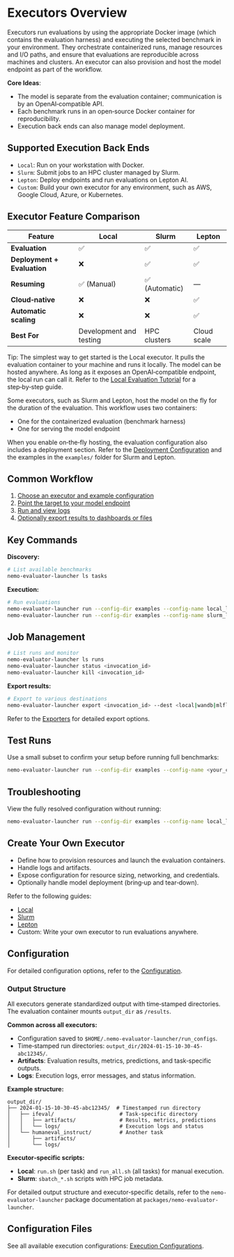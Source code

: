 # Executors Overview

Executors run evaluations by using the appropriate Docker image (which contains the evaluation harness) and executing the selected benchmark in your environment. They orchestrate containerized runs, manage resources and I/O paths, and ensure that evaluations are reproducible across machines and clusters. An executor can also provision and host the model endpoint as part of the workflow.

**Core Ideas**:
  - The model is separate from the evaluation container; communication is by an OpenAI‑compatible API.
  - Each benchmark runs in an open‑source Docker container for reproducibility.
  - Execution back ends can also manage model deployment.

## Supported Execution Back Ends

- `Local`: Run on your workstation with Docker.
- `Slurm`: Submit jobs to an HPC cluster managed by Slurm.
- `Lepton`: Deploy endpoints and run evaluations on Lepton AI.
- `Custom`: Build your own executor for any environment, such as AWS, Google Cloud, Azure, or Kubernetes.

## Executor Feature Comparison

| Feature | Local | Slurm | Lepton |
|---------|-------|-------|--------|
| **Evaluation** | ✅ | ✅ | ✅ |
| **Deployment + Evaluation** | ❌ | ✅ | ✅ |
| **Resuming** | ✅ (Manual) | ✅ (Automatic) | — |
| **Cloud‑native** | ❌ | ❌ | ✅ |
| **Automatic scaling** | ❌ | ❌ | ✅ |
| **Best For** | Development and testing | HPC clusters | Cloud scale |

Tip: The simplest way to get started is the Local executor. It pulls the evaluation container to your machine and runs it locally. The model can be hosted anywhere. As long as it exposes an OpenAI‑compatible endpoint, the local run can call it. Refer to the [Local Evaluation Tutorial](../tutorials/local-evaluation-of-existing-endpoint.md) for a step‑by‑step guide.

Some executors, such as Slurm and Lepton, host the model on the fly for the duration of the evaluation. This workflow uses two containers:

- One for the containerized evaluation (benchmark harness)
- One for serving the model endpoint

When you enable on‑the‑fly hosting, the evaluation configuration also includes a deployment section. Refer to the [Deployment Configuration](../configuration/deployment/index.md) and the examples in the `examples/` folder for Slurm and Lepton.

## Common Workflow

1. [Choose an executor and example configuration](../configuration/index.md)
2. [Point the target to your model endpoint](../configuration/target/index.md)
3. [Run and view logs](#job-management)
4. [Optionally export results to dashboards or files](../exporters/overview.md)

## Key Commands

**Discovery:**

```bash
# List available benchmarks
nemo-evaluator-launcher ls tasks
```

**Execution:**

```bash
# Run evaluations
nemo-evaluator-launcher run --config-dir examples --config-name local_llama_3_1_8b_instruct
nemo-evaluator-launcher run --config-dir examples --config-name slurm_llama_3_1_8b_instruct
```

## Job Management

```bash
# List runs and monitor
nemo-evaluator-launcher ls runs
nemo-evaluator-launcher status <invocation_id>
nemo-evaluator-launcher kill <invocation_id>
```

**Export results:**

```bash
# Export to various destinations
nemo-evaluator-launcher export <invocation_id> --dest <local|wandb|mlflow|gsheets>
```
Refer to the [Exporters](../exporters/overview.md) for detailed export options.

## Test Runs

Use a small subset to confirm your setup before running full benchmarks:

```bash
nemo-evaluator-launcher run --config-dir examples --config-name <your_config> -o +config.params.limit_samples=10
```

## Troubleshooting

View the fully resolved configuration without running:

```bash
nemo-evaluator-launcher run --config-dir examples --config-name local_llama_3_1_8b_instruct --dry-run
```

## Create Your Own Executor

- Define how to provision resources and launch the evaluation containers.
- Handle logs and artifacts.
- Expose configuration for resource sizing, networking, and credentials.
- Optionally handle model deployment (bring‑up and tear‑down).

Refer to the following guides:

- [Local](local.md)
- [Slurm](slurm.md)
- [Lepton](lepton.md)
- Custom: Write your own executor to run evaluations anywhere.

## Configuration

For detailed configuration options, refer to the [Configuration](../configuration/index.md).

### Output Structure

All executors generate standardized output with time‑stamped directories. The evaluation container mounts `output_dir` as `/results`.

**Common across all executors:**

- Configuration saved to `$HOME/.nemo-evaluator-launcher/run_configs`.
- Time‑stamped run directories: `output_dir/2024-01-15-10-30-45-abc12345/`.
- **Artifacts**: Evaluation results, metrics, predictions, and task‑specific outputs.
- **Logs**: Execution logs, error messages, and status information.

**Example structure:**

```text
output_dir/
├── 2024-01-15-10-30-45-abc12345/  # Timestamped run directory
│   ├── ifeval/                     # Task-specific directory
│   │   ├── artifacts/              # Results, metrics, predictions
│   │   └── logs/                   # Execution logs and status
│   └── humaneval_instruct/         # Another task
│       ├── artifacts/
│       └── logs/
```

**Executor‑specific scripts:**

- **Local**: `run.sh` (per task) and `run_all.sh` (all tasks) for manual execution.
- **Slurm**: `sbatch_*.sh` scripts with HPC job metadata.

For detailed output structure and executor‑specific details, refer to the `nemo-evaluator-launcher` package documentation at `packages/nemo-evaluator-launcher`.

## Configuration Files

See all available execution configurations: [Execution Configurations](../../../../packages/nemo-evaluator-launcher/src/nemo_evaluator_launcher/configs/execution).

